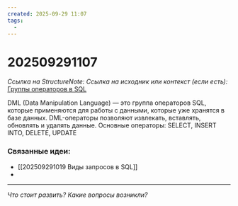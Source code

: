 ```yaml
---
created: 2025-09-29 11:07
tags:
  -
---
```

# 202509291107
*Ссылка на StructureNote:*
*Ссылка на исходник или контекст (если есть):* [Группы операторов в SQL](https://gitverse.ru/blog/articles/data/513-gruppy-operatorov-v-sql-ddl-dml-dcl-i-tcl)

DML (Data Manipulation Language) — это группа операторов SQL, которые применяются для работы с данными, которые уже хранятся в базе данных. DML-операторы позволяют извлекать, вставлять, обновлять и удалять данные. Основные операторы: SELECT, INSERT INTO, DELETE, UPDATE
### Связанные идеи:
* [[202509291019 Виды запросов в SQL]]
* 
---

*Что стоит развить? Какие вопросы возникли?*